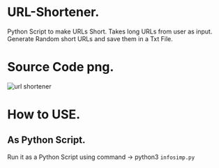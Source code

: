 # URL-Shortener.
Python Script to make URLs Short.
Takes long URLs from user as input.
Generate Random short URLs and save them in a Txt File.

# Source Code png.
![url shortener](https://user-images.githubusercontent.com/79792270/127736053-a6b98f55-2def-4c7e-84bb-99295a4e3bfe.png)

# How to USE.
## As Python Script.
Run it as a Python Script using command
    -> python3 `infosimp.py`
#
